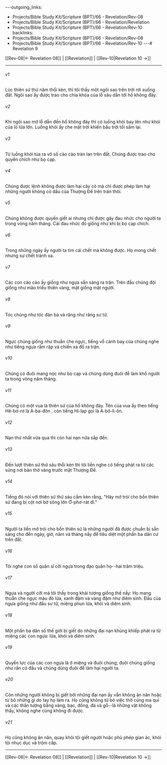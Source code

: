 ---outgoing_links:
  - Projects/Bible Study Kit/Scripture (BPT)/66 - Revelation/Rev-08
  - Projects/Bible Study Kit/Scripture (BPT)/66 - Revelation/Revelation
  - Projects/Bible Study Kit/Scripture (BPT)/66 - Revelation/Rev-10
backlinks:
  - Projects/Bible Study Kit/Scripture (BPT)/66 - Revelation/Rev-08
  - Projects/Bible Study Kit/Scripture (BPT)/66 - Revelation/Rev-10
---# Revelation 9

[[Rev-08|← Revelation 08]] | [[Revelation]] | [[Rev-10|Revelation 10 →]]
***



###### v1 
Lúc thiên sứ thứ năm thổi kèn, thì tôi thấy một ngôi sao trên trời rơi xuống đất. Ngôi sao ấy được trao cho chìa khóa của lỗ sâu dẫn tới hố không đáy. 

###### v2 
Khi ngôi sao mở lỗ dẫn đến hố không đáy thì có luồng khói bay lên như khói của lò lửa lớn. Luồng khói ấy che mặt trời khiến bầu trời tối sầm lại. 

###### v3 
Từ luồng khói túa ra vô số cào cào tràn lan trên đất. Chúng được trao cho quyền chích như bọ cạp. 

###### v4 
Chúng được lệnh không được làm hại cây cỏ mà chỉ được phép làm hại những người không có dấu của Thượng Đế trên trán thôi. 

###### v5 
Chúng không được quyền giết ai nhưng chỉ được gây đau nhức cho người ta trong vòng năm tháng. Cái đau nhức đó giống như khi bị bọ cạp chích. 

###### v6 
Trong những ngày ấy người ta tìm cái chết mà không được. Họ mong chết nhưng sự chết tránh xa. 

###### v7 
Các con cào cào ấy giống như ngựa sẵn sàng ra trận. Trên đầu chúng đội giống như mão triều thiên vàng, mặt giống mặt người. 

###### v8 
Tóc chúng như tóc đàn bà và răng như răng sư tử. 

###### v9 
Ngực chúng giống như thuẫn che ngực, tiếng vỗ cánh bay của chúng nghe như tiếng ngựa rầm rập và chiến xa đổ ra trận. 

###### v10 
Chúng có đuôi mang nọc như bọ cạp và chúng dùng đuôi để làm khổ người ta trong vòng năm tháng. 

###### v11 
Chúng có một vua là thiên sứ của hố không đáy. Tên của vua ấy theo tiếng Hê-bơ-rơ là A-ba-đôn , còn tiếng Hi-lạp gọi là A-bô-li-ôn. 

###### v12 
Nạn thứ nhất vừa qua thì còn hai nạn nữa sắp đến. 

###### v13 
Đến lượt thiên sứ thứ sáu thổi kèn thì tôi liền nghe có tiếng phát ra từ các sừng nơi bàn thờ vàng trước mặt Thượng Đế. 

###### v14 
Tiếng đó nói với thiên sứ thứ sáu cầm kèn rằng, "Hãy mở trói cho bốn thiên sứ đang bị cột nơi bờ sông lớn Ơ-phơ-rát đi." 

###### v15 
Người ta liền mở trói cho bốn thiên sứ là những người đã được chuẩn bị sẵn sàng cho đến ngày, giờ, năm và tháng nầy để tiêu diệt một phần ba dân cư trên đất. 

###### v16 
Tôi nghe con số quân sĩ cỡi ngựa trong đạo quân họ--hai trăm triệu. 

###### v17 
Ngựa và người cỡi mà tôi thấy trong khải tượng giống thế nầy: Họ mang thuẫn che ngực màu đỏ lửa, xanh đậm và vàng đậm như diêm sinh. Đầu của ngựa giống như đầu sư tử, miệng phun lửa, khói và diêm sinh. 

###### v18 
Một phần ba dân số thế giới bị giết do những đại nạn khủng khiếp phát ra từ miệng các con ngựa: lửa, khói và diêm sinh. 

###### v19 
Quyền lực của các con ngựa là ở miệng và đuôi chúng; đuôi chúng giống như rắn có đầu và chúng dùng đuôi để làm hại người ta. 

###### v20 
Còn những người không bị giết bởi những đại nạn ấy vẫn không ăn năn hoặc từ bỏ những gì do tay họ làm ra. Họ cũng không từ bỏ việc thờ cúng ma quỉ và các thần tượng bằng vàng, bạc, đồng, đá và gỗ--là những vật không thấy, không nghe cũng không đi được. 

###### v21 
Họ cũng không ăn năn, quay khỏi tội giết người hoặc phù phép gian ác, khỏi tội nhục dục và trộm cắp.

***
[[Rev-08|← Revelation 08]] | [[Revelation]] | [[Rev-10|Revelation 10 →]]
